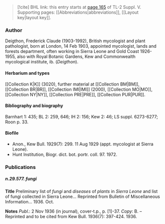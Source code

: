 > [!cite] BHL link: this entry starts at [page 165](https://www.biodiversitylibrary.org/item/103833#page/177/mode/1up) of TL-2 Suppl. V.
> Supporting pages: [[Abbreviations|abbreviations]], [[Layout key|layout key]].

### Author

Deigthon, Frederick Claude (1903-1992), British mycologist and plant pathologist, born at London, 14 Feb 1903, appointed mycologist, lands and forests department, often working in Sierra Leone and Gold Coast 1926-1955, also with Royal Botanic Gardens, Kew and Commonwealth mycological institute, ib. (*Deigthon*).

#### Herbarium and types

[[Collection K|K]] (3020), further material at [[Collection BM|BM]], [[Collection BR|BR]], [[Collection IMI|IMI]] (2000), [[Collection MO|MO]], [[Collection NY|NY]], [[Collection PRE|PRE]], [[Collection PUR|PUR]].

#### Bibliography and biography

Barnhart 1: 435; BL 2: 259, 646; IH 2: 156; Kew 2: 46; LS suppl. 6273-6277; Roon p. 33.

#### Biofile

- Anon., Kew Bull. 1929(7): 299. 11 Aug 1929 (appt. mycologist at Sierra Leone).
- Hunt Institution, Biogr. dict. bot. portr. coll. 97. 1972.

### Publications

##### n.29.577. fungi

**Title**
Preliminary list of *fungi* and *diseases* of *plants* in *Sierra Leone* and list of fungi collected in Sierra Leone... Reprinted from Bulletin of Miscellaneous Information... 1936. Oct.

**Notes**
*Publ*.: 2 Nov 1936 (in journal), cover-t.p., p. \[1\]-37. *Copy*: B. – Reprinted and to be cited from Kew Bull. 1936(7): 397-424. 1936.

